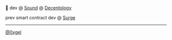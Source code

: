 
🌱 dev @ [Sound](https://www.sound.xyz/) @ [Decentology](https://www.decentology.com/) 
     

prev smart contract dev @ [Surge](https://nft.surgewomen.io/)

---
[@0xgel](https://twitter.com/0xgel)
